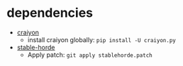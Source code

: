 # dependencies
- [craiyon](https://github.com/FireHead90544/craiyon.py)
  - install craiyon globally: `pip install -U craiyon.py`
- [stable-horde](https://github.com/db0/AI-Horde)
  - Apply patch: `git apply stablehorde.patch`